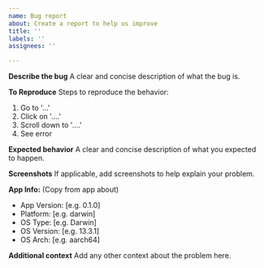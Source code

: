 ```yaml
---
name: Bug report
about: Create a report to help us improve
title: ''
labels: ''
assignees: ''

---
```


**Describe the bug**
A clear and concise description of what the bug is.

**To Reproduce**
Steps to reproduce the behavior:
1. Go to '...'
2. Click on '....'
3. Scroll down to '....'
4. See error

**Expected behavior**
A clear and concise description of what you expected to happen.

**Screenshots**
If applicable, add screenshots to help explain your problem.

**App Info:** (Copy from app about)
 - App Version: [e.g. 0.1.0]
 - Platform: [e.g. darwin]
 - OS Type: [e.g. Darwin]
 - OS Version: [e.g. 13.3.1]
 - OS Arch: [e.g. aarch64]

**Additional context**
Add any other context about the problem here.
